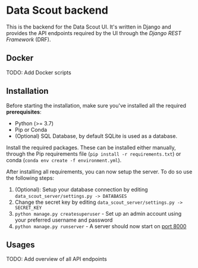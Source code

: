 # Data Scout backend
This is the backend for the Data Scout UI. It's written in Django and provides the API endpoints required by the UI 
through the *Django REST Framework* (DRF).

## Docker
TODO: Add Docker scripts

## Installation
Before starting the installation, make sure you've installed all the required **prerequisites**:

* Python (>= 3.7)
* Pip or Conda
* (Optional) SQL Database, by default SQLite is used as a database.

Install the required packages. These can be installed either manually, through the Pip requirements file 
(`pip install -r requirements.txt`) or conda (`conda env create -f environment.yml`).

After installing all requirements, you can now setup the server. To do so use the following steps:

1. (Optional): Setup your database connection by editing `data_scout_server/settings.py -> DATABASES`
1. Change the secret key by editing `data_scout_server/settings.py -> SECRET_KEY` 
1. `python manage.py createsuperuser` - Set up an admin account using your preferred username and password
1. `python manage.py runserver` - A server should now start on [port 8000](http://localhost:8000/)

## Usages
TODO: Add overview of all API endpoints

